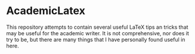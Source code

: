 # AcademicLatex

This repository attempts to contain several useful LaTeX tips an tricks that may be useful for the academic writer.
It is not comprehensive, nor does it try to be, but there are many things that I have personally found useful in here.
